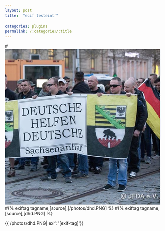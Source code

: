 ```yaml
---
layout: post
title:  "ecif testeintr"

categories: plugins
permalink: /:categories/:title
---
```


#![bild1](/photos/dhd.PNG)
#{% exiftag tagname,[source],[/photos/dhd.PNG] %}
#{% exiftag tagname,[source],[dhd.PNG] %}

{{ /photos/dhd.PNG| exif: '[exif-tag]'}}
